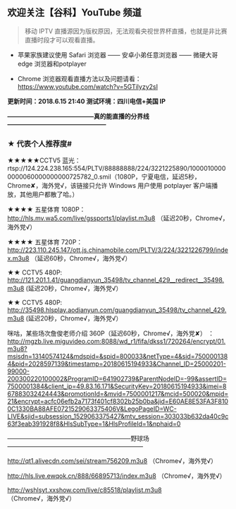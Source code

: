 ## 欢迎关注【谷科】YouTube 频道

> 移动 IPTV 直播源因为版权原因，无法观看央视世界杯直播，也就是非比赛直播时段才可以观看直播。

* 苹果家族建议使用 Safari 浏览器 —— 安卓小弟任意浏览器 —— 微硬大哥 edge 浏览器和potplayer

* Chrome 浏览器观看直播方法以及问题请看：https://www.youtube.com/watch?v=5GTilyzy2sI

****更新时间：2018.6.15  21:40  测试环境：四川电信+美国 IP****

****——————————————真的能直播的分界线————————————————****

### ★ 代表个人推荐度#

★★★★★CCTV5 蓝光：rtsp://124.224.238.165:554/PLTV/88888888/224/3221225890/10000100000000060000000000725782_0.smil（1080P，宁夏电信，延迟5秒，Chrome✘，海外党√，该链接只允许 Windows 用户使用 potplayer 客户端播放，其他用户都散了哈。）

★★★★ 五星体育 1080P：http://hls.mv.wa5.com/live/gssports1/playlist.m3u8 （延迟20秒，Chrome√，海外党√）

★★★★ 五星体育 720P：http://223.110.245.147/ott.js.chinamobile.com/PLTV/3/224/3221226799/index.m3u8 （延迟60秒，Chrome√，海外党√）

★★ CCTV5 480P:  http://121.201.1.41/guangdianyun_35498/tv_channel_429__redirect__35498.m3u8 (延迟20秒，Chrome√，海外党√）

★★ CCTV5 480P: http://35498.hlsplay.aodianyun.com/guangdianyun_35498/tv_channel_429.m3u8 (延迟20秒，Chrome√，海外党√）

咪咕，某些场次詹俊老师介绍 360P（延迟60秒，Chrome√，海外党✘）
：http://mgzb.live.miguvideo.com:8088/wd_r1/fifa/dkss1/720264/encrypt/01.m3u8?msisdn=13140574124&mdspid=&spid=800033&netType=4&sid=7500001384&pid=2028597139&timestamp=20180615194933&Channel_ID=25000201-99000-200300220100002&ProgramID=641902739&ParentNodeID=-99&assertID=7500001384&client_ip=49.83.16.171&SecurityKey=20180615194933&imei=867883032424443&promotionId=&mvid=7500001217&mcid=500020&mpid=21&encrypt=acfc06efb2a7173f401cf8302b25b0ba&jid=E60AE8E53FA3F8100C1330BA88AFE0721529063375406V&LegoPageID=WC-LIVE&sjid=subsession_1529063375427&mtv_session=303033b632da40c9c63f3eab391928f8&HlsSubType=1&HlsProfileId=1&nphaid=0 


————————————————————野球场——————————————————————

http://qt1.alivecdn.com/sei/stream756209.m3u8 （Chrome√，海外党√）

http://hls.live.ewqok.cn/888/66895713/index.m3u8 （Chrome√，海外党√）

http://wshlsyt.xxshow.com/live/c85518/playlist.m3u8 （Chrome√，海外党√）



